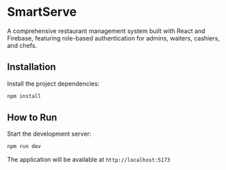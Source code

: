 # SmartServe

A comprehensive restaurant management system built with React and Firebase, featuring role-based authentication for admins, waiters, cashiers, and chefs.

## Installation

Install the project dependencies:

```bash
npm install
```

## How to Run

Start the development server:

```bash
npm run dev
```

The application will be available at `http://localhost:5173`
